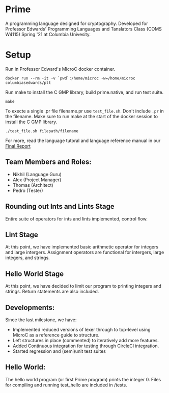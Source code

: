 # Prime
A programming language designed for cryptography. Developed for Professor Edwards' Programming Languages and Tanslators Class (COMS W4115) Spring '21 at Columbia Univesity. 

# Setup
Run in Professor Edward's MicroC docker container.
```
docker run --rm -it -v `pwd`:/home/microc -w=/home/microc columbiasedwards/plt
```
Run make to install the C GMP library, build prime.native, and run test suite.
```
make
```
To execte a single .pr file filename.pr use `test_file.sh`. Don't include  `.pr` in the filename. Make sure to run make at the start of the docker session to install the C GMP library.
```
./test_file.sh filepath/filename
```
For more, read the language tutoral and language reference manual in our [Final Report](http://www.cs.columbia.edu/~sedwards/classes/2021/4115-spring/reports/PRIME.pdf)

## Team Members and Roles:
- Nikhil (Language Guru)
- Alex (Project Manager)
- Thomas (Architect)
- Pedro (Tester)

## Rounding out Ints and Lints Stage
Entire suite of operators for ints and lints implemented, control flow.

## Lint Stage
At this point, we have implemented basic arithmetic operator for integers and large intergers. Assignment operators are functional for intergers, large integers, and strings.

## Hello World Stage
At this point, we have decided to limit our program to printing integers and strings. 
Return statements are also included.

## Developments:
Since the last milestone, we have: 
- Implemented reduced versions of lexer through to top-level using MicroC as a reference guide to structure.
- Left structures in place (commented) to iteratively add more features.
- Added Continuous integration for testing through CircleCI integration.
- Started regression and (semi)unit test suites

## Hello World:
The hello world program (or first Prime program) prints the integer 0. Files for compiling and running test_hello are included in /tests.
